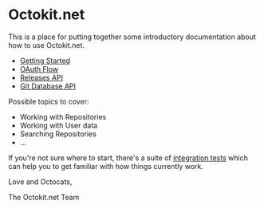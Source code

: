 # Octokit.net

This is a place for putting together some introductory documentation about how to use Octokit.net.

 - [Getting Started](https://github.com/octokit/octokit.net/blob/master/docs/getting-started.md)
 - [OAuth Flow](https://github.com/octokit/octokit.net/blob/master/docs/oauth-flow.md)
 - [Releases API](https://github.com/octokit/octokit.net/blob/master/docs/releases.md)
 - [Git Database API](https://github.com/octokit/octokit.net/blob/master/docs/releases.md)


Possible topics to cover:

 - Working with Repositories
 - Working with User data
 - Searching Repositories
 - ...

If you're not sure where to start, there's a suite of 
[integration tests](https://github.com/octokit/octokit.net/tree/master/Octokit.Tests.Integration/Clients)
which can help you to get familiar with how things currently work.

Love and Octocats,

The Octokit.net Team
